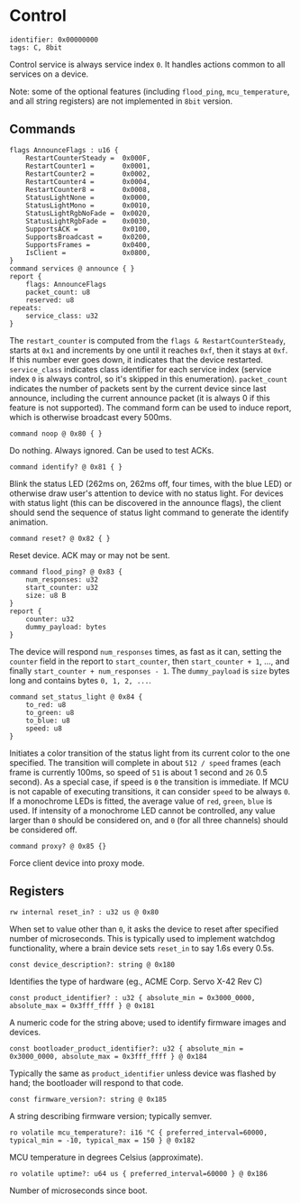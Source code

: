 # Control

    identifier: 0x00000000
    tags: C, 8bit

Control service is always service index `0`.
It handles actions common to all services on a device.

Note: some of the optional features (including `flood_ping`, `mcu_temperature`, and all string registers)
are not implemented in `8bit` version.

## Commands

    flags AnnounceFlags : u16 {
        RestartCounterSteady =  0x000F,
        RestartCounter1 =       0x0001,
        RestartCounter2 =       0x0002,
        RestartCounter4 =       0x0004,
        RestartCounter8 =       0x0008,
        StatusLightNone =       0x0000,
        StatusLightMono =       0x0010,
        StatusLightRgbNoFade =  0x0020,
        StatusLightRgbFade =    0x0030,
        SupportsACK =           0x0100,
        SupportsBroadcast =     0x0200,
        SupportsFrames =        0x0400,
        IsClient =              0x0800,
    }
    command services @ announce { }
    report {
        flags: AnnounceFlags
        packet_count: u8
        reserved: u8
    repeats:
        service_class: u32
    }

The `restart_counter` is computed from the `flags & RestartCounterSteady`, starts at `0x1` and increments by one until it reaches `0xf`, then it stays at `0xf`.
If this number ever goes down, it indicates that the device restarted.
`service_class` indicates class identifier for each service index (service index `0` is always control, so it's
skipped in this enumeration).
`packet_count` indicates the number of packets sent by the current device since last announce,
including the current announce packet (it is always 0 if this feature is not supported).
The command form can be used to induce report, which is otherwise broadcast every 500ms.

    command noop @ 0x80 { }

Do nothing. Always ignored. Can be used to test ACKs.

    command identify? @ 0x81 { }

Blink the status LED (262ms on, 262ms off, four times, with the blue LED) or otherwise draw user's attention to device with no status light. 
For devices with status light (this can be discovered in the announce flags), the client should
send the sequence of status light command to generate the identify animation.

    command reset? @ 0x82 { }

Reset device. ACK may or may not be sent.

    command flood_ping? @ 0x83 {
        num_responses: u32
        start_counter: u32
        size: u8 B
    }
    report {
        counter: u32
        dummy_payload: bytes
    }

The device will respond `num_responses` times, as fast as it can, setting the `counter` field in the report
to `start_counter`, then `start_counter + 1`, ..., and finally `start_counter + num_responses - 1`.
The `dummy_payload` is `size` bytes long and contains bytes `0, 1, 2, ...`.

    command set_status_light @ 0x84 {
        to_red: u8
        to_green: u8
        to_blue: u8
        speed: u8
    }

Initiates a color transition of the status light from its current color to the one specified.
The transition will complete in about `512 / speed` frames
(each frame is currently 100ms, so speed of `51` is about 1 second and `26` 0.5 second).
As a special case, if speed is `0` the transition is immediate.
If MCU is not capable of executing transitions, it can consider `speed` to be always `0`.
If a monochrome LEDs is fitted, the average value of ``red``, ``green``, ``blue`` is used.
If intensity of a monochrome LED cannot be controlled, any value larger than `0` should be considered
on, and `0` (for all three channels) should be considered off.

    command proxy? @ 0x85 {}

Force client device into proxy mode.

## Registers

    rw internal reset_in? : u32 us @ 0x80

When set to value other than `0`, it asks the device to reset after specified number of microseconds.
This is typically used to implement watchdog functionality, where a brain device sets `reset_in` to
say 1.6s every 0.5s.

    const device_description?: string @ 0x180

Identifies the type of hardware (eg., ACME Corp. Servo X-42 Rev C)

    const product_identifier? : u32 { absolute_min = 0x3000_0000, absolute_max = 0x3fff_ffff } @ 0x181

A numeric code for the string above; used to identify firmware images and devices.

    const bootloader_product_identifier?: u32 { absolute_min = 0x3000_0000, absolute_max = 0x3fff_ffff } @ 0x184

Typically the same as `product_identifier` unless device was flashed by hand; the bootloader will respond to that code.

    const firmware_version?: string @ 0x185

A string describing firmware version; typically semver.

    ro volatile mcu_temperature?: i16 °C { preferred_interval=60000, typical_min = -10, typical_max = 150 } @ 0x182

MCU temperature in degrees Celsius (approximate).

    ro volatile uptime?: u64 us { preferred_interval=60000 } @ 0x186

Number of microseconds since boot.

